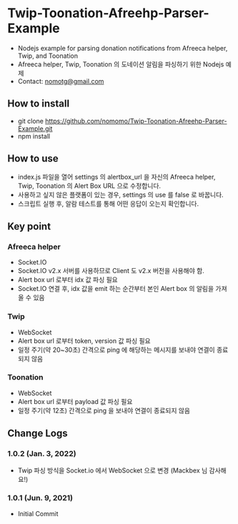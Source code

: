 # Twip-Toonation-Afreehp-Parser-Example

- Nodejs example for parsing donation notifications from Afreeca helper, Twip, and Toonation
- Afreeca helper, Twip, Toonation 의 도네이션 알림을 파싱하기 위한 Nodejs 예제
- Contact: nomotg@gmail.com

## How to install

- git clone https://github.com/nomomo/Twip-Toonation-Afreehp-Parser-Example.git
- npm install

## How to use

- index.js 파일을 열어 settings 의 alertbox_url 을 자신의 Afreeca helper, Twip, Toonation 의 Alert Box URL 으로 수정합니다.
- 사용하고 싶지 않은 플랫폼이 있는 경우, settings 의 use 를 false 로 바꿉니다.
- 스크립트 실행 후, 알람 테스트를 통해 어떤 응답이 오는지 확인합니다.

## Key point

### Afreeca helper

- Socket.IO
- Socket.IO v2.x 서버를 사용하므로 Client 도 v2.x 버전을 사용해야 함.
- Alert box url 로부터 idx 값 파싱 필요
- Socket.IO 연결 후, idx 값을 emit 하는 순간부터 본인 Alert box 의 알림을 가져올 수 있음

### Twip

- WebSocket
- Alert box url 로부터 token, version 값 파싱 필요
- 일정 주기(약 20~30초) 간격으로 ping 에 해당하는 메시지를 보내야 연결이 종료되지 않음

### Toonation

- WebSocket
- Alert box url 로부터 payload 값 파싱 필요
- 일정 주기(약 12초) 간격으로 ping 을 보내야 연결이 종료되지 않음

## Change Logs

### 1.0.2 (Jan. 3, 2022)

- Twip 파싱 방식을 Socket.io 에서 WebSocket 으로 변경 (Mackbex 님 감사해요!)

### 1.0.1 (Jun. 9, 2021)

- Initial Commit
